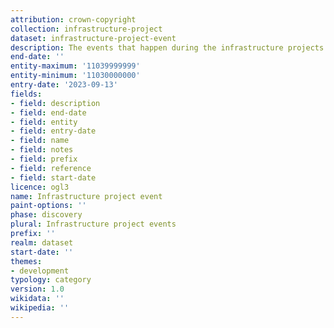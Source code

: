 ```yaml
---
attribution: crown-copyright
collection: infrastructure-project
dataset: infrastructure-project-event
description: The events that happen during the infrastructure projects stages
end-date: ''
entity-maximum: '11039999999'
entity-minimum: '11030000000'
entry-date: '2023-09-13'
fields:
- field: description
- field: end-date
- field: entity
- field: entry-date
- field: name
- field: notes
- field: prefix
- field: reference
- field: start-date
licence: ogl3
name: Infrastructure project event
paint-options: ''
phase: discovery
plural: Infrastructure project events
prefix: ''
realm: dataset
start-date: ''
themes:
- development
typology: category
version: 1.0
wikidata: ''
wikipedia: ''
---
```

